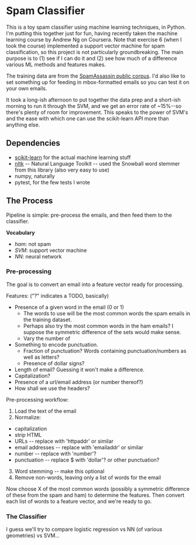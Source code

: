 # Spam Classifier

This is a toy spam classifier using machine learning techniques, in Python. I'm putting this together just for fun, having recently taken the machine learning course by Andrew Ng on Coursera. Note that exercise 6 (when I took the course) implemented a support vector machine for spam classification, so this project is not particularly groundbreaking. The main purpose is to (1) see if I can do it and (2) see how much of a difference various ML methods and features makes.

The training data are from the [SpamAssassin public corpus](http://spamassassin.apache.org/publiccorpus/). I'd also like to set something up for feeding in mbox-formatted emails so you can test it on your own emails.

It took a long-ish afternoon to put together the data prep and a short-ish morning to run it through the SVM, and we get an error rate of ~15%--so there's plenty of room for improvement. This speaks to the power of SVM's and the ease with which one can use the scikit-learn API more than anything else.

## Dependencies
* [scikit-learn](http://scikit-learn.org/stable/index.html) for the actual machine learning stuff
* [nltk](http://www.nltk.org/) -- Natural Language Toolkit -- used the Snowball word stemmer from this library (also very easy to use)
* numpy, naturally
* pytest, for the few tests I wrote

## The Process

Pipeline is simple: pre-process the emails, and then feed them to the classifier.

**Vocabulary**

* _ham_: not spam
* _SVM_: support vector machine
* _NN_: neural network

### Pre-processing

The goal is to convert an email into a feature vector ready for processing.

Features: ("?" indicates a TODO, basically)

* Presence of a given word in the email (0 or 1)
  - The words to use will be the most common words the spam emails in the training dataset.
  - Perhaps also try the most common words in the ham emails? I suppose the symmetric difference of the sets would make sense.
  - Vary the number of 
* Something to encode punctuation.
  - Fraction of punctuation? Words containing punctuation/numbers as well as letters?
  - Presence of dollar signs?
* Length of email? Guessing it won't make a difference.
* Capitalization?
* Presence of a url/email address (or number thereof?)
* How shall we use the headers?

Pre-processing workflow:

1. Load the text of the email
2. Normalize:
  * capitalization
  * strip HTML
  * URLs -- replace with 'httpaddr' or similar
  * email addresses -- replace with 'emailaddr' or similar
  * number -- replace with 'number'?
  * punctuation -- replace $ with 'dollar'? or other punctuation?
3. Word stemming -- make this optional
4. Remove non-words, leaving only a list of words for the email

Now choose X of the most common words (possibly a symmetric difference of these from the spam and ham) to determine the features. Then convert each list of words to a feature vector, and we're ready to go.


### The Classifier

I guess we'll try to compare logistic regression vs NN (of various geometries) vs SVM...
